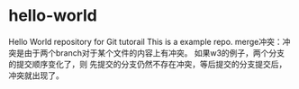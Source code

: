 # hello-world
Hello World repository for Git tutorail
This is a example repo.
merge冲突：冲突是由于两个branch对于某个文件的内容上有冲突。
如果w3的例子，两个分支的提交顺序变化了，则 先提交的分支仍然不存在冲突，等后提交的分支提交后，冲突就出现了。
